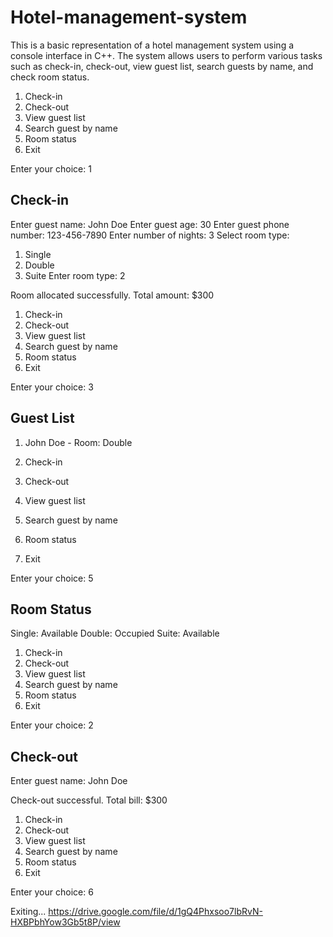 # Hotel-management-system
This is a basic representation of a hotel management system using a console interface in C++. The system allows users to perform various tasks such as check-in, check-out, view guest list, search guests by name, and check room status.

1. Check-in
2. Check-out
3. View guest list
4. Search guest by name
5. Room status
6. Exit

Enter your choice: 1

Check-in
-----------
Enter guest name: John Doe
Enter guest age: 30
Enter guest phone number: 123-456-7890
Enter number of nights: 3
Select room type:
1. Single
2. Double
3. Suite
Enter room type: 2

Room allocated successfully.
Total amount: $300

1. Check-in
2. Check-out
3. View guest list
4. Search guest by name
5. Room status
6. Exit

Enter your choice: 3

Guest List
-----------
1. John Doe - Room: Double

1. Check-in
2. Check-out
3. View guest list
4. Search guest by name
5. Room status
6. Exit

Enter your choice: 5

Room Status
-----------
Single: Available
Double: Occupied
Suite: Available

1. Check-in
2. Check-out
3. View guest list
4. Search guest by name
5. Room status
6. Exit

Enter your choice: 2

Check-out
-----------
Enter guest name: John Doe

Check-out successful. Total bill: $300

1. Check-in
2. Check-out
3. View guest list
4. Search guest by name
5. Room status
6. Exit

Enter your choice: 6

Exiting...
https://drive.google.com/file/d/1gQ4Phxsoo7lbRvN-HXBPbhYow3Gb5t8P/view
